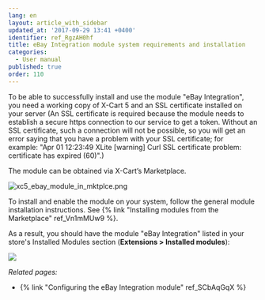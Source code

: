 ```yaml
---
lang: en
layout: article_with_sidebar
updated_at: '2017-09-29 13:41 +0400'
identifier: ref_RgzAH0hf
title: eBay Integration module system requirements and installation
categories:
  - User manual
published: true
order: 110
---
```



To be able to successfully install and use the module "eBay Integration", you need a working copy of X-Cart 5 and an SSL certificate installed on your server (An SSL certificate is required because the module needs to establish a secure https connection to our service to get a token. Without an SSL certificate, such a connection will not be possible, so you will get an error saying that you have a problem with your SSL certificate; for example: "Apr 01 12:23:49 XLite [warning] Curl SSL certificate problem: certificate has expired (60)".)

The module can be obtained via X-Cart’s Marketplace.

![xc5_ebay_module_in_mktplce.png]({{site.baseurl}}/attachments/ref_RgzAH0hf/xc5_ebay_module_in_mktplce.png)

To install and enable the module on your system, follow the general module installation instructions. See {% link "Installing modules from the Marketplace" ref_Vn1mMUw9 %}.

As a result, you should have the module "eBay Integration" listed in your store's Installed Modules section (**Extensions > Installed modules**):

![]({{site.baseurl}}/attachments/8225598/8356528.png)

_Related pages:_

*   {% link "Configuring the eBay Integration module" ref_SCbAqGqX %}
